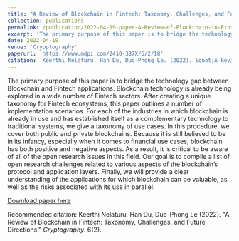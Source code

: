 ```yaml
---
title: "A Review of Blockchain in Fintech: Taxonomy, Challenges, and Future Directions"
collection: publications
permalink: /publication/2022-04-19-paper-A-Review-of-Blockchain-in-Fintech
excerpt: 'The primary purpose of this paper is to bridge the technology gap between Blockchain and Fintech applications.'
date: 2022-04-19
venue: 'Crypptography'
paperurl: 'https://www.mdpi.com/2410-387X/6/2/18'
citation: 'Keerthi Nelaturu, Han Du, Duc-Phong Le. (2022). &quot;A Review of Blockchain in Fintech: Taxonomy, Challenges, and Future Directions..&quot; <i>Cryptography</i>. 6(2).'
---
```

The primary purpose of this paper is to bridge the technology gap between Blockchain and Fintech applications. Blockchain technology is already being explored in a wide number of Fintech sectors. After creating a unique taxonomy for Fintech ecosystems, this paper outlines a number of implementation scenarios. For each of the industries in which blockchain is already in use and has established itself as a complementary technology to traditional systems, we give a taxonomy of use cases. In this procedure, we cover both public and private blockchains. Because it is still believed to be in its infancy, especially when it comes to financial use cases, blockchain has both positive and negative aspects. As a result, it is critical to be aware of all of the open research issues in this field. Our goal is to compile a list of open research challenges related to various aspects of the blockchain’s protocol and application layers. Finally, we will provide a clear understanding of the applications for which blockchain can be valuable, as well as the risks associated with its use in parallel.

[Download paper here](https://www.mdpi.com/2410-387X/6/2/18/pdf?version=1650449875)

Recommended citation: Keerthi Nelaturu, Han Du, Duc-Phong Le (2022). "A Review of Blockchain in Fintech: Taxonomy, Challenges, and Future Directions." <i>Cryptography</i>. 6(2).